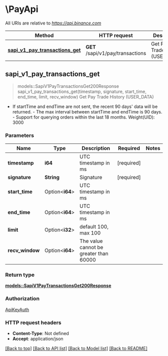# \PayApi

All URIs are relative to *https://api.binance.com*

Method | HTTP request | Description
------------- | ------------- | -------------
[**sapi_v1_pay_transactions_get**](PayApi.md#sapi_v1_pay_transactions_get) | **GET** /sapi/v1/pay/transactions | Get Pay Trade History (USER_DATA)



## sapi_v1_pay_transactions_get

> models::SapiV1PayTransactionsGet200Response sapi_v1_pay_transactions_get(timestamp, signature, start_time, end_time, limit, recv_window)
Get Pay Trade History (USER_DATA)

- If startTime and endTime are not sent, the recent 90 days' data will be returned. - The max interval between startTime and endTime is 90 days. - Support for querying orders within the last 18 months.  Weight(UID): 3000

### Parameters


Name | Type | Description  | Required | Notes
------------- | ------------- | ------------- | ------------- | -------------
**timestamp** | **i64** | UTC timestamp in ms | [required] |
**signature** | **String** | Signature | [required] |
**start_time** | Option<**i64**> | UTC timestamp in ms |  |
**end_time** | Option<**i64**> | UTC timestamp in ms |  |
**limit** | Option<**i32**> | default 100, max 100 |  |
**recv_window** | Option<**i64**> | The value cannot be greater than 60000 |  |

### Return type

[**models::SapiV1PayTransactionsGet200Response**](_sapi_v1_pay_transactions_get_200_response.md)

### Authorization

[ApiKeyAuth](../README.md#ApiKeyAuth)

### HTTP request headers

- **Content-Type**: Not defined
- **Accept**: application/json

[[Back to top]](#) [[Back to API list]](../README.md#documentation-for-api-endpoints) [[Back to Model list]](../README.md#documentation-for-models) [[Back to README]](../README.md)

